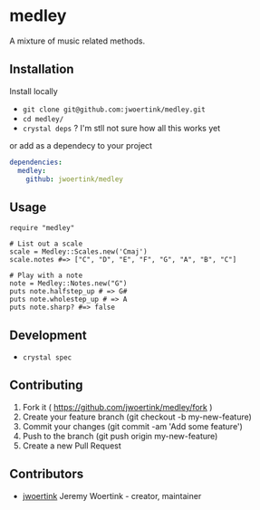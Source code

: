 # medley

A mixture of music related methods.

## Installation

Install locally

* `git clone git@github.com:jwoertink/medley.git`
* `cd medley/`
* `crystal deps` ? I'm stll not sure how all this works yet

or add as a dependecy to your project

```yaml
dependencies:
  medley:
    github: jwoertink/medley
```

## Usage

```crystal
require "medley"

# List out a scale
scale = Medley::Scales.new('Cmaj') 
scale.notes #=> ["C", "D", "E", "F", "G", "A", "B", "C"]

# Play with a note
note = Medley::Notes.new("G")
puts note.halfstep_up # => G#
puts note.wholestep_up # => A
puts note.sharp? #=> false
```

## Development

* `crystal spec`

## Contributing

1. Fork it ( https://github.com/jwoertink/medley/fork )
2. Create your feature branch (git checkout -b my-new-feature)
3. Commit your changes (git commit -am 'Add some feature')
4. Push to the branch (git push origin my-new-feature)
5. Create a new Pull Request

## Contributors

- [jwoertink](https://github.com/jwoertink) Jeremy Woertink - creator, maintainer
